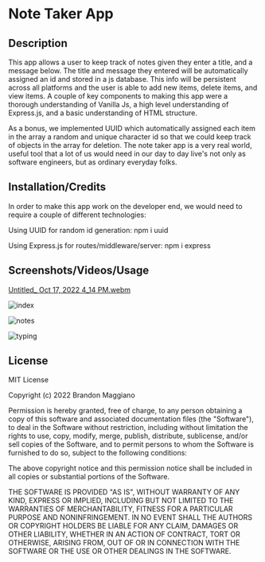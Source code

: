# Note Taker App

## Description

This app allows a user to keep track of notes given they enter a title, and a message below. The title and message they entered will be automatically assigned an id and stored in a js database. This info will be persistent across all platforms and the user is able to add new items, delete items, and view items. A couple of key components to making this app were a thorough understanding of Vanilla Js, a high level understanding of Express.js, and a basic understanding of HTML structure. 

As a bonus, we implemented UUID which automatically assigned each item in the array a random and unique character id so that we could keep track of objects in the array for deletion. The note taker app is a very real world, useful tool that a lot of us would need in our day to day live's not only as software engineers, but as ordinary everyday folks.

## Installation/Credits

In order to make this app work on the developer end, we would need to require a couple of different technologies:

Using UUID for random id generation: npm i uuid

Using Express.js for routes/middleware/server: npm i express

## Screenshots/Videos/Usage

[Untitled_ Oct 17, 2022 4_14 PM.webm](https://user-images.githubusercontent.com/103971233/196300744-0cf78947-ce22-46e6-907d-47e41e6f9cbf.webm)

![index](https://user-images.githubusercontent.com/103971233/196300776-94a1aad7-d75a-4ff7-adcc-868c8efe1b6b.PNG)

![notes](https://user-images.githubusercontent.com/103971233/196300786-6284a0b8-5aba-4461-be4e-d14cdc18a103.PNG)

![typing](https://user-images.githubusercontent.com/103971233/196300791-83fd1131-1298-43f7-bf60-328badbc1da7.PNG)

## License

MIT License

Copyright (c) 2022 Brandon Maggiano

Permission is hereby granted, free of charge, to any person obtaining a copy
of this software and associated documentation files (the "Software"), to deal
in the Software without restriction, including without limitation the rights
to use, copy, modify, merge, publish, distribute, sublicense, and/or sell
copies of the Software, and to permit persons to whom the Software is
furnished to do so, subject to the following conditions:

The above copyright notice and this permission notice shall be included in all
copies or substantial portions of the Software.

THE SOFTWARE IS PROVIDED "AS IS", WITHOUT WARRANTY OF ANY KIND, EXPRESS OR
IMPLIED, INCLUDING BUT NOT LIMITED TO THE WARRANTIES OF MERCHANTABILITY,
FITNESS FOR A PARTICULAR PURPOSE AND NONINFRINGEMENT. IN NO EVENT SHALL THE
AUTHORS OR COPYRIGHT HOLDERS BE LIABLE FOR ANY CLAIM, DAMAGES OR OTHER
LIABILITY, WHETHER IN AN ACTION OF CONTRACT, TORT OR OTHERWISE, ARISING FROM,
OUT OF OR IN CONNECTION WITH THE SOFTWARE OR THE USE OR OTHER DEALINGS IN THE
SOFTWARE.
